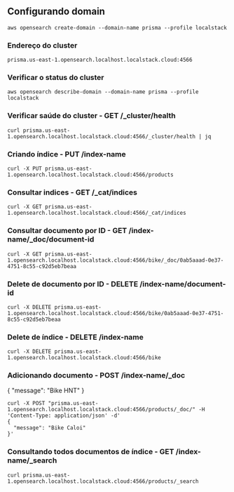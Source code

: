 ## Configurando domain 
```
aws opensearch create-domain --domain-name prisma --profile localstack 
```

### Endereço do cluster
```
prisma.us-east-1.opensearch.localhost.localstack.cloud:4566
```

### Verificar o status do cluster
```
aws opensearch describe-domain --domain-name prisma --profile localstack
```

### Verificar saúde do cluster - GET /_cluster/health
```
curl prisma.us-east-1.opensearch.localhost.localstack.cloud:4566/_cluster/health | jq
```

### Criando índice - PUT /index-name
```
curl -X PUT prisma.us-east-1.opensearch.localhost.localstack.cloud:4566/products
```

### Consultar indices - GET /_cat/indices
```
curl -X GET prisma.us-east-1.opensearch.localhost.localstack.cloud:4566/_cat/indices
```

### Consultar documento por ID  - GET /index-name/_doc/document-id
```
curl -X GET prisma.us-east-1.opensearch.localhost.localstack.cloud:4566/bike/_doc/0ab5aaad-0e37-4751-8c55-c92d5eb7beaa
```
### Delete de documento por ID  - DELETE /index-name/document-id
```
curl -X DELETE prisma.us-east-1.opensearch.localhost.localstack.cloud:4566/bike/0ab5aaad-0e37-4751-8c55-c92d5eb7beaa
```

### Delete de índice  - DELETE /index-name
```
curl -X DELETE prisma.us-east-1.opensearch.localhost.localstack.cloud:4566/bike
```

### Adicionando documento - POST /index-name/_doc
{
"message": "Bike HNT"
}
```
curl -X POST "prisma.us-east-1.opensearch.localhost.localstack.cloud:4566/products/_doc/" -H 'Content-Type: application/json' -d'
{
  "message": "Bike Caloi"
}'
```

### Consultando todos documentos de índice  - GET /index-name/_search
```
curl prisma.us-east-1.opensearch.localhost.localstack.cloud:4566/products/_search
```